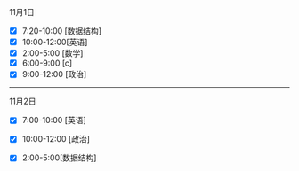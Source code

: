 11月1日  
- [x] 7:20-10:00 [数据结构]
- [x] 10:00-12:00[英语]
- [x] 2:00-5:00 [数学]
- [x] 6:00-9:00 [c]
- [x] 9:00-12:00 [政治]

---

11月2日
- [x] 7:00-10:00 [英语]
- [x] 10:00-12:00 [政治]
- [x] 2:00-5:00[数据结构]

